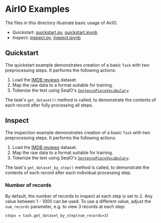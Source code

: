# AirIO Examples

The files in this directory illustrate basic usage of AirIO.

* Quickstart: [quickstart.py](quickstart.py), [quickstart.ipynb](quickstart.ipynb)
* Inspect: [inspect.py](inspect.py), [inspect.ipynb](inspect.ipynb)

## Quickstart

The quickstart example demonstrates creation of a basic `Task` with two
preprocessing steps. It performs the following actions:

1. Load the [IMDB reviews][imdb_reviews] dataset.
2. Map the raw data to a format suitable for training.
3. Tokenize the text using SeqIO's
[`SentencePieceVocabulary`][seqio_vocabularies].

The task's `get_dataset()` method is called, to demonstrate the contents of
each record after fully processing all steps.


## Inspect

The inspection example demonstrates creation of a basic `Task` with two
preprocessing steps. It performs the following actions:

1. Load the [IMDB reviews][imdb_reviews] dataset.
2. Map the raw data to a format suitable for training.
3. Tokenize the text using SeqIO's
[`SentencePieceVocabulary`][seqio_vocabularies].

The task's `get_dataset_by_step()` method is called, to demonstrate the contents
of each record after each individual processing step.

### Number of records

By default, the number of records to inspect at each step is set to 2. Any value
between 1 - 1000 can be used. To use a different value, adjust the `num_records`
parameter, e.g. to view 3 records at each step:

```
steps = task.get_dataset_by_step(num_records=3)
```



[imdb_reviews]: https://www.tensorflow.org/datasets/catalog/imdb_reviews
[inspect_ipynb]: inspect.ipynb
[inspect_py]: inspect.py
[quickstart_ipynb]: quickstart.ipynb
[quickstart_py]: quickstart.py
[seqio_vocabularies]: https://github.com/google/seqio/blob/main/seqio/vocabularies.py